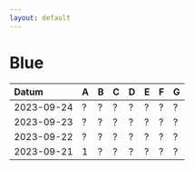 ```yaml
---
layout: default
---
```


# Blue

| Datum      | A | B | C | D | E | F | G |
|:-----------|:--|:--|:--|:--|:--|:--|:--|
| 2023-09-24 | ? | ? | ? | ? | ? | ? | ? |
| 2023-09-23 | ? | ? | ? | ? | ? | ? | ? |
| 2023-09-22 | ? | ? | ? | ? | ? | ? | ? |
| 2023-09-21 | 1 | ? | ? | ? | ? | ? | ? |